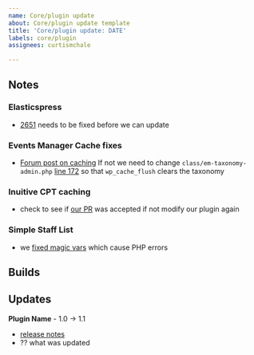 ```yaml
---
name: Core/plugin update
about: Core/plugin update template
title: 'Core/plugin update: DATE'
labels: core/plugin
assignees: curtismchale

---
```

## Notes

### Elasticspress
- [2651](https://github.com/proudcity/wp-proudcity/issues/2651) needs to be fixed before we can update

### Events Manager Cache fixes
   - [Forum post on caching](https://wordpress.org/support/topic/redis-caching-issue-with-saving-colour-on-event-categories-2/)
   If not we need to change `class/em-taxonomy-admin.php` [line 172](https://github.com/proudcity/events-manager/blob/d1a0385b5b587ca51f67d98e0e4add919151b16d/classes/em-taxonomy-admin.php#L172) so that `wp_cache_flush` clears the taxonomy

### Inuitive CPT caching
   - check to see if [our PR](https://github.com/hijiriworld/intuitive-custom-post-order/pull/64) was accepted if not modify our plugin again

### Simple Staff List
- we [fixed magic vars](https://github.com/proudcity/simple-staff-list/commit/ac9f49753a87dd6952cc1f86068e1d236d9d15b6) which cause PHP errors

## Builds


## Updates

**Plugin Name** - 1.0 -> 1.1
- [release notes]()
- ?? what was updated
